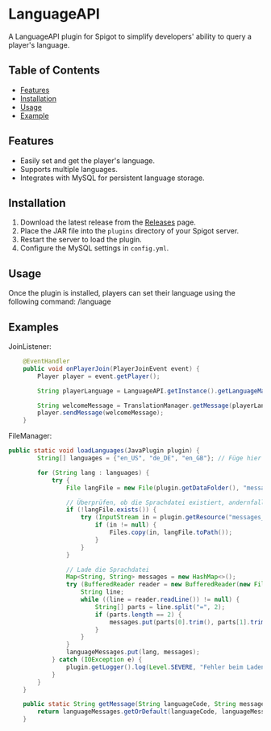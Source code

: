 # LanguageAPI

A LanguageAPI plugin for Spigot to simplify developers' ability to query a player's language.

## Table of Contents

- [Features](#features)
- [Installation](#installation)
- [Usage](#usage)
- [Example](#examples)

## Features

- Easily set and get the player's language.
- Supports multiple languages.
- Integrates with MySQL for persistent language storage.

## Installation

1. Download the latest release from the [Releases](https://github.com/yourusername/LanguageAPI/releases) page.
2. Place the JAR file into the `plugins` directory of your Spigot server.
3. Restart the server to load the plugin.
4. Configure the MySQL settings in `config.yml`.

## Usage

Once the plugin is installed, players can set their language using the following command:
/language

## Examples

JoinListener: 

```java
    @EventHandler
    public void onPlayerJoin(PlayerJoinEvent event) {
        Player player = event.getPlayer();

        String playerLanguage = LanguageAPI.getInstance().getLanguageManager().getPlayerLanguage(player.getUniqueId());

        String welcomeMessage = TranslationManager.getMessage(playerLanguage, "welcome");
        player.sendMessage(welcomeMessage);
    }
```

FileManager: 

```java
public static void loadLanguages(JavaPlugin plugin) {
        String[] languages = {"en_US", "de_DE", "en_GB"}; // Füge hier weitere Sprachen hinzu

        for (String lang : languages) {
            try {
                File langFile = new File(plugin.getDataFolder(), "messages_" + lang + ".properties");

                // Überprüfen, ob die Sprachdatei existiert, andernfalls erstellen
                if (!langFile.exists()) {
                    try (InputStream in = plugin.getResource("messages_" + lang + ".properties")) {
                        if (in != null) {
                            Files.copy(in, langFile.toPath());
                        }
                    }
                }

                // Lade die Sprachdatei
                Map<String, String> messages = new HashMap<>();
                try (BufferedReader reader = new BufferedReader(new FileReader(langFile))) {
                    String line;
                    while ((line = reader.readLine()) != null) {
                        String[] parts = line.split("=", 2);
                        if (parts.length == 2) {
                            messages.put(parts[0].trim(), parts[1].trim());
                        }
                    }
                }
                languageMessages.put(lang, messages);
            } catch (IOException e) {
                plugin.getLogger().log(Level.SEVERE, "Fehler beim Laden der Sprachdatei: " + lang, e);
            }
        }
    }

    public static String getMessage(String languageCode, String messageKey) {
        return languageMessages.getOrDefault(languageCode, languageMessages.get("en_US")).get(messageKey);
    }
```